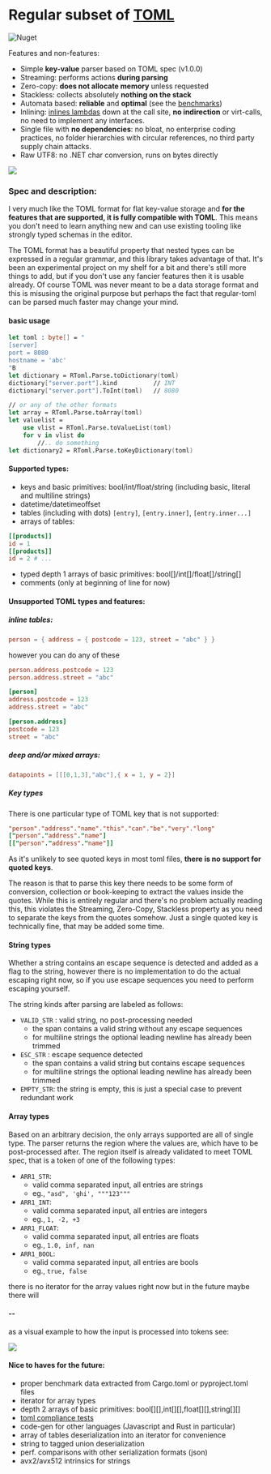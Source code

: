 # Regular subset of [TOML](https://toml.io/en/)

<img alt="Nuget" src="https://img.shields.io/nuget/v/r-toml">

Features and non-features: 
- Simple **key-value** parser based on TOML spec (v1.0.0)
- Streaming: performs actions **during parsing**
- Zero-copy: **does not allocate memory** unless requested
- Stackless: collects absolutely **nothing on the stack**
- Automata based: **reliable** and **optimal** (see the [benchmarks](/src/r-toml.benchmarks/Program.fs))
- Inlining: [inlines lambdas](/src/r-toml.benchmarks/disassembly.txt) down at the call site, **no indirection** or virt-calls, no need to implement any interfaces.
- Single file with **no dependencies**: no bloat, no enterprise coding practices, no folder hierarchies with circular references, no third party supply chain attacks.
- Raw UTF8: no .NET char conversion, runs on bytes directly

![](data/benchmarks.png)

### Spec and description: 

I very much like the TOML format for flat key-value storage and 
**for the features that are supported, it is fully compatible with TOML**.
This means you don't need to learn anything new and can use existing tooling
like strongly typed schemas in the editor.

The TOML format has a beautiful property that nested types can be expressed 
in a regular grammar, and this library takes advantage of that. It's been an experimental project on my shelf for a bit and there's still more things to add, but if you don't use any fancier features then it is usable already. Of course TOML was never meant to be a data storage format and this is misusing the original purpose but perhaps the fact that regular-toml can be parsed much faster may change your mind.

#### basic usage

```fsharp
let toml : byte[] = "
[server]
port = 8080
hostname = 'abc'
"B
let dictionary = RToml.Parse.toDictionary(toml)
dictionary["server.port"].kind          // INT
dictionary["server.port"].ToInt(toml)   // 8080

// or any of the other formats
let array = RToml.Parse.toArray(toml)
let valuelist = 
    use vlist = RToml.Parse.toValueList(toml)
    for v in vlist do 
        //.. do something
let dictionary2 = RToml.Parse.toKeyDictionary(toml)
```

#### Supported types: 

- keys and basic primitives: bool/int/float/string (including basic, literal and multiline strings)
- datetime/datetimeoffset
- tables (including with dots) `[entry]`, `[entry.inner]`, `[entry.inner...]`
- arrays of tables:
```toml
[[products]]
id = 1
[[products]]
id = 2 # ...
```
- typed depth 1 arrays of basic primitives: bool[]/int[]/float[]/string[]
- comments (only at beginning of line for now)

#### Unsupported TOML types and features:

##### inline tables:
```toml
person = { address = { postcode = 123, street = "abc" } }
```
however you can do any of these 
```toml
person.address.postcode = 123
person.address.street = "abc"

[person]
address.postcode = 123
address.street = "abc"

[person.address]
postcode = 123
street = "abc"
```

##### deep and/or mixed arrays:
```toml
datapoints = [[[0,1,3],"abc"],{ x = 1, y = 2}]
```

##### Key types

There is one particular type of TOML key that is not supported:
```toml
"person"."address"."name"."this"."can"."be"."very"."long"
["person"."address"."name"]
[["person"."address"."name"]]
```

As it's unlikely to see quoted keys in most toml files,
**there is no support for quoted keys**.

The reason is that to parse this key there needs to be some form of conversion, collection or book-keeping
to extract the values inside the quotes. While this is entirely regular
and there's no problem actually reading this, 
this violates the Streaming, Zero-Copy, Stackless property as you need to 
separate the keys from the quotes somehow. 
Just a single quoted key is technically fine, that may be added some time.


#### String types

Whether a string contains an escape sequence is detected and added as a flag 
to the string, however there is no implementation to do the actual escaping 
right now, so if you use escape sequences you need to perform escaping yourself.

The string kinds after parsing are labeled as follows:
- `VALID_STR` : valid string, no post-processing needed
    - the span contains a valid string without any escape sequences 
    - for multiline strings the optional leading newline has already been trimmed
- `ESC_STR` : escape sequence detected
    - the span contains a valid string but contains escape sequences 
    - for multiline strings the optional leading newline has already been trimmed
- `EMPTY_STR`: the string is empty, this is just a special case to prevent redundant work

#### Array types

Based on an arbitrary decision, the only arrays supported are all of single type.
The parser returns the region where the values are, which have to be post-processed after.
The region itself is already validated to meet TOML spec, that is a token of one of the following types:

- `ARR1_STR`: 
    - valid comma separated input, all entries are strings
    - eg., `"asd", 'ghi', """123"""`
- `ARR1_INT`: 
    - valid comma separated input, all entries are integers
    - eg., `1, -2, +3`
- `ARR1_FLOAT`: 
    - valid comma separated input, all entries are floats
    - eg., `1.0, inf, nan`
- `ARR1_BOOL`: 
    - valid comma separated input, all entries are bools
    - eg., `true, false`

there is no iterator for the array values right now but in the future maybe there will

#### --

as a visual example to how the input is processed into tokens see:

![](data/tokens.png)

#### Nice to haves for the future:

- proper benchmark data extracted from Cargo.toml or pyproject.toml files
- iterator for array types
- depth 2 arrays of basic primitives: bool[][],int[][],float[][],string[][]
- [toml compliance tests](https://github.com/toml-lang/compliance)
- code-gen for other languages (Javascript and Rust in particular)
- array of tables deserialization into an iterator for convenience
- string to tagged union deserialization
- perf. comparisons with other serialization formats (json)
- avx2/avx512 intrinsics for strings



